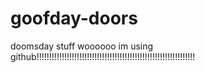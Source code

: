 # goofday-doors
doomsday stuff woooooo im using github!!!!!!!!!!!!!!!!!!!!!!!!!!!!!!!!!!!!!!!!!!!!!!!!!!!!!!!!!!!!!!!
